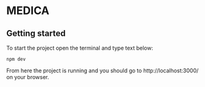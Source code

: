 # MEDICA

## Getting started

To start the project open the terminal and type text below:

```shell
npm dev
```

From here the project is running and you should go to http://localhost:3000/ on your browser.
